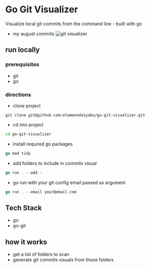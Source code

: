 # Go Git Visualizer

Visualize local git commits from the command line - built with go

- my august commits
  ![git visualizer](./git-visualizer)

## run locally

### prerequisites

- git
- go

### directions

- clone project

```git
git clone git@github.com:elameendaiyabu/go-git-visualizer.git
```

- cd into project

```bash
cd go-git-visualizer
```

- install required go packages

```go
go mod tidy
```

- add folders to include in commits visual

```go
go run . --add ~
```

- go run with your git config email passed as argument

```go
go run . --email your@email.com
```

## Tech Stack

- go
- go-git

## how it works

- get a list of folders to scan
- generate git commits visuals from those folders
